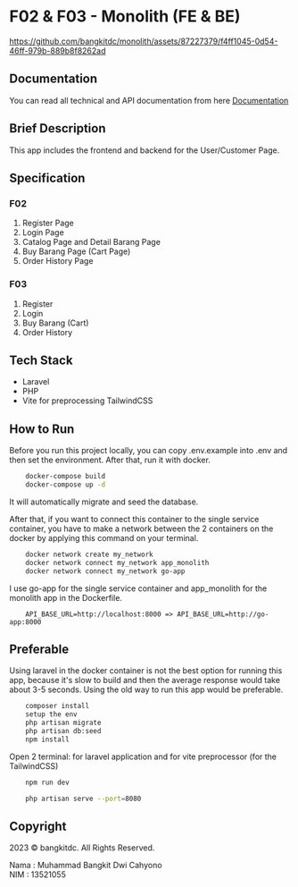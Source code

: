 # F02 & F03 - Monolith (FE & BE)

https://github.com/bangkitdc/monolith/assets/87227379/f4ff1045-0d54-46ff-979b-889b8f8262ad

## Documentation
You can read all technical and API documentation from here [Documentation](EXPLANATION.md)

## Brief Description
This app includes the frontend and backend for the User/Customer Page.

## Specification
### F02
1. Register Page
2. Login Page
3. Catalog Page and Detail Barang Page
4. Buy Barang Page (Cart Page)
5. Order History Page

### F03
1. Register
2. Login
3. Buy Barang (Cart)
4. Order History

## Tech Stack
- Laravel
- PHP
- Vite for preprocessing TailwindCSS

## How to Run
Before you run this project locally, you can copy .env.example into .env and then set the environment. After that, run it with docker.
```sh
    docker-compose build
    docker-compose up -d
```
It will automatically migrate and seed the database.

After that, if you want to connect this container to the single service container, you have to make a network between the 2 containers on the docker by applying this command on your terminal.

```sh
    docker network create my_network
    docker network connect my_network app_monolith
    docker network connect my_network go-app
```

I use go-app for the single service container and app_monolith for the monolith app in the Dockerfile.

```
    API_BASE_URL=http://localhost:8000 => API_BASE_URL=http://go-app:8000
```

## Preferable
Using laravel in the docker container is not the best option for running this app, because it's slow to build and then the average response would take about 3-5 seconds. Using the old way to run this app would be preferable.

```sh
    composer install
    setup the env
    php artisan migrate
    php artisan db:seed
    npm install
```

Open 2 terminal: for laravel application and for vite preprocessor (for the TailwindCSS)

``` sh
    npm run dev
```

``` sh
    php artisan serve --port=8080
```

## Copyright
2023 © bangkitdc. All Rights Reserved.

Nama : Muhammad Bangkit Dwi Cahyono </br> NIM : 13521055
